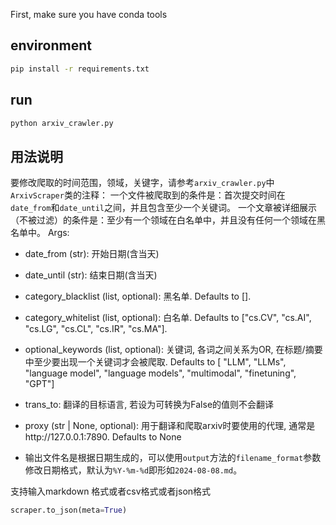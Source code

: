 First, make sure you have conda tools

## environment

```bash
pip install -r requirements.txt
```


## run

```py 
python arxiv_crawler.py
```

## 用法说明

要修改爬取的时间范围，领域，关键字，请参考`arxiv_crawler.py`中`ArxivScraper`类的注释：
一个文件被爬取到的条件是：首次提交时间在`date_from`和`date_until`之间，并且包含至少一个关键词。
一个文章被详细展示（不被过滤）的条件是：至少有一个领域在白名单中，并且没有任何一个领域在黑名单中。
Args:

- date_from (str): 开始日期(含当天)
- date_until (str): 结束日期(含当天)
- category_blacklist (list, optional): 黑名单. Defaults to [].
- category_whitelist (list, optional): 白名单. Defaults to ["cs.CV", "cs.AI", "cs.LG", "cs.CL", "cs.IR", "cs.MA"].
- optional_keywords (list, optional): 关键词, 各词之间关系为OR, 在标题/摘要中至少要出现一个关键词才会被爬取.
      Defaults to [ "LLM", "LLMs", "language model", "language models", "multimodal", "finetuning", "GPT"]
- trans_to: 翻译的目标语言, 若设为可转换为False的值则不会翻译
- proxy (str | None, optional): 用于翻译和爬取arxiv时要使用的代理, 通常是http://127.0.0.1:7890. Defaults to None

- 输出文件名是根据日期生成的，可以使用`output`方法的`filename_format`参数修改日期格式，默认为`%Y-%m-%d`即形如`2024-08-08.md`。

支持输入markdown 格式或者csv格式或者json格式

```py
scraper.to_json(meta=True)
```
